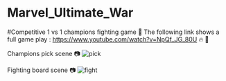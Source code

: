 # Marvel_Ultimate_War
#Competitive 1 vs 1 champions fighting game 🥇
The following link shows a full game play : https://www.youtube.com/watch?v=NpQf_JG_80U 🔥 🎥

Champions pick scene 📷
![pick](https://user-images.githubusercontent.com/102627389/174213263-a91327ef-8600-4e0d-bc5c-6bcf569bdd6b.png)


Fighting board scene 📷
![fight](https://user-images.githubusercontent.com/102627389/174214145-f4c219a0-a340-4603-b7c4-22cbfe92d1ff.png)

